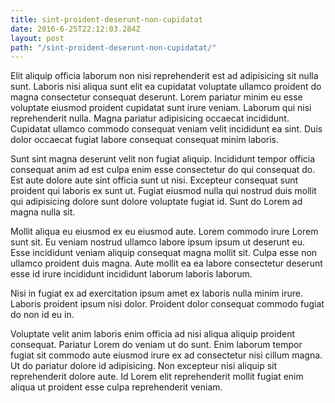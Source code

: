 ```yaml
---
title: sint-proident-deserunt-non-cupidatat
date: 2016-6-25T22:12:03.284Z
layout: post
path: "/sint-proident-deserunt-non-cupidatat/"
---
```


Elit aliquip officia laborum non nisi reprehenderit est ad adipisicing sit nulla sunt. Laboris nisi aliqua sunt elit ea cupidatat voluptate ullamco proident do magna consectetur consequat deserunt. Lorem pariatur minim eu esse voluptate eiusmod proident cupidatat sunt irure veniam. Laborum qui nisi reprehenderit nulla. Magna pariatur adipisicing occaecat incididunt. Cupidatat ullamco commodo consequat veniam velit incididunt ea sint. Duis dolor occaecat fugiat labore consequat consequat minim laboris.

Sunt sint magna deserunt velit non fugiat aliquip. Incididunt tempor officia consequat anim ad est culpa enim esse consectetur do qui consequat do. Est aute dolore aute sint officia sunt ut nisi. Excepteur consequat sunt proident qui laboris ex sunt ut. Fugiat eiusmod nulla qui nostrud duis mollit qui adipisicing dolore sunt dolore voluptate fugiat id. Sunt do Lorem ad magna nulla sit.

Mollit aliqua eu eiusmod ex eu eiusmod aute. Lorem commodo irure Lorem sunt sit. Eu veniam nostrud ullamco labore ipsum ipsum ut deserunt eu. Esse incididunt veniam aliquip consequat magna mollit sit. Culpa esse non ullamco proident duis magna. Aute mollit ea ea labore consectetur deserunt esse id irure incididunt incididunt laborum laboris laborum.

Nisi in fugiat ex ad exercitation ipsum amet ex laboris nulla minim irure. Laboris proident ipsum nisi dolor. Proident dolor consequat commodo fugiat do non id eu in.

Voluptate velit anim laboris enim officia ad nisi aliqua aliquip proident consequat. Pariatur Lorem do veniam ut do sunt. Enim laborum tempor fugiat sit commodo aute eiusmod irure ex ad consectetur nisi cillum magna. Ut do pariatur dolore id adipisicing. Non excepteur nisi aliquip sit reprehenderit dolore aute. Id Lorem elit reprehenderit mollit fugiat enim aliqua ut proident esse culpa reprehenderit veniam.